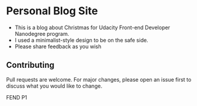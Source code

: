 # Personal Blog Site

+ This is a blog about Christmas for Udacity Front-end Developer Nanodegree program.
+ I used a minimalist-style design to be on the safe side.
+ Please share feedback as you wish


## Contributing
Pull requests are welcome. For major changes, please open an issue first to discuss what you would like to change.

FEND P1